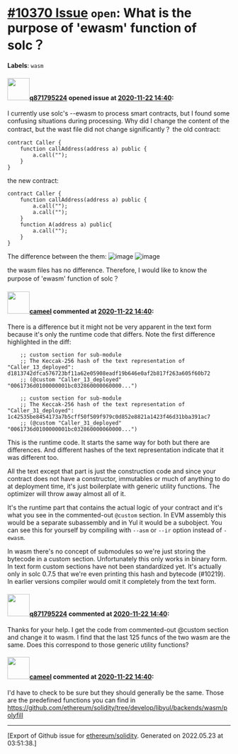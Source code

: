 # [\#10370 Issue](https://github.com/ethereum/solidity/issues/10370) `open`: What is the purpose of 'ewasm' function of solc？
**Labels**: `wasm`


#### <img src="https://avatars.githubusercontent.com/u/33190881?v=4" width="50">[q871795224](https://github.com/q871795224) opened issue at [2020-11-22 14:40](https://github.com/ethereum/solidity/issues/10370):

I currently use solc's --ewasm to process smart contracts, but I found some confusing situations during processing.
Why did I change the content of the contract, but the wast file did not change significantly？
the old contract:
```
contract Caller {
    function callAddress(address a) public {
        a.call("");
    }
}
```
the new contract:
```
contract Caller {
    function callAddress(address a) public {
        a.call("");
        a.call("");
    }
    function A(address a) public{
        a.call("");
    }
}
```
The difference between the them:
![image](https://user-images.githubusercontent.com/33190881/99906699-78d84500-2d13-11eb-9042-366f93b8027b.png)
![image](https://user-images.githubusercontent.com/33190881/99906716-93122300-2d13-11eb-8363-4a23c59e8a2e.png)

the wasm files has no difference.
Therefore, I would like to know the purpose of 'ewasm' function of solc？




#### <img src="https://avatars.githubusercontent.com/u/137030?v=4" width="50">[cameel](https://github.com/cameel) commented at [2020-11-22 14:40](https://github.com/ethereum/solidity/issues/10370#issuecomment-731838572):

There is a difference but it might not be very apparent in the text form because it's only the runtime code that differs. Note the first difference highlighted in the diff:

```wasm
    ;; custom section for sub-module
    ;; The Keccak-256 hash of the text representation of "Caller_13_deployed": d1813742dfca576723bf11a62e05908eadf19b646e0af2b817f263a605f60b72
    ;; (@custom "Caller_13_deployed" "0061736d0100000001bc032860000060000...")
```
```wasm
    ;; custom section for sub-module
    ;; The Keccak-256 hash of the text representation of "Caller_31_deployed": 1c42535be8454173a7b5cff50f509f979c0d852e8821a1423f46d31bba391ac7
    ;; (@custom "Caller_31_deployed" "0061736d0100000001bc032860000060000...")
```

This is the runtime code. It starts the same way for both but there are differences. And different hashes of the text representation  indicate that it was different too.

All the text except that part is just the construction code and since your contract does not have a constructor, immutables or much of anything to do at deployment time, it's just boilerplate with generic utility functions. The optimizer will throw away almost all of it.

It's the runtime part that contains the actual logic of your contract and it's what you see in the commented-out `@custom` section. In EVM assembly this would be a separate subassembly and in Yul it would be a subobject. You can see this for yourself by compiling with `--asm` or `--ir` option instead of `-ewasm`.

In wasm there's no concept of submodules so we're just storing the bytecode in a custom section. Unfortunately this only works in binary form. In text form custom sections have not been standardized yet. It's actually only in solc 0.7.5 that we're even printing this hash and bytecode (#10219). In earlier versions compiler would omit it completely from the text form.

#### <img src="https://avatars.githubusercontent.com/u/33190881?v=4" width="50">[q871795224](https://github.com/q871795224) commented at [2020-11-22 14:40](https://github.com/ethereum/solidity/issues/10370#issuecomment-733483209):

Thanks for your help. 
I get the code from commented-out @custom section and change it to wasm. I find that the last 125 funcs of the two wasm are the same. Does this correspond to those generic utility functions?

#### <img src="https://avatars.githubusercontent.com/u/137030?v=4" width="50">[cameel](https://github.com/cameel) commented at [2020-11-22 14:40](https://github.com/ethereum/solidity/issues/10370#issuecomment-734468408):

I'd have to check to be sure but they should generally be the same. Those are the predefined functions you can find in https://github.com/ethereum/solidity/tree/develop/libyul/backends/wasm/polyfill


-------------------------------------------------------------------------------



[Export of Github issue for [ethereum/solidity](https://github.com/ethereum/solidity). Generated on 2022.05.23 at 03:51:38.]
